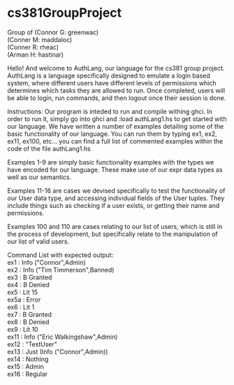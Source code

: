 # cs381GroupProject
Group of 
(Connor G: greenwac)  
(Conner M: maddaloc)  
(Conner R: rheac)  
(Arman H: hastinar)  

Hello! And welcome to AuthLang, our language for the cs381 group project.
AuthLang is a language specifically designed to emulate a login based system, where different users have
different levels of permissions which determines which tasks they are allowed to run. Once completed, users will be
able to login, run commands, and then logout once their session is done.

Instructions:
Our program is inteded to run and compile withing ghci. In order to run it, simply go into ghci and
:load authLang1.hs to get started with our language. We have written a number of examples detailing some of
the basic functionality of our language. You can run them by typing ex1, ex2, ex11, ex100, etc... you can find a full list
of commented examples within the code of the file authLang1.hs

Examples 1-9 are simply basic functionality examples with the types we have encoded for our language.
These make use of our expr data types as well as our semantics.

Examples 11-16 are cases we devised specifically to test the functionality of our User data type, and accessing
individual fields of the User tuples. They include things such as checking if a user exists, or getting their name and permissions.

Examples 100 and 110 are cases relating to our list of users, which is still in the process of development, but specifically
relate to the manipulation of our list of valid users.

Command List with expected output:  
ex1  : Info ("Connor",Admin)  
ex2  : Info ("Tim Timmerson",Banned)  
ex3  : B Granted  
ex4  : B Denied  
ex5  : Lit 15  
ex5a : Error  
ex6  : Lit 1  
ex7  : B Granted  
ex8  : B Denied  
ex9  : Lit 10  
ex11 : Info ("Eric Walkingshaw",Admin)  
ex12 : "TestUser"  
ex13 : Just (Info ("Connor",Admin))  
ex14 : Nothing  
ex15 : Admin  
ex16 : Regular  
